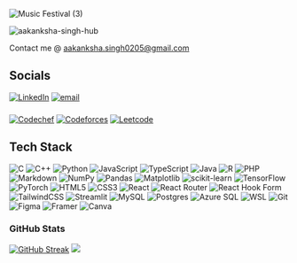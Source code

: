 ![Music Festival (3)](https://github.com/user-attachments/assets/736a0efe-185d-4a18-bc53-7a9fa0a668c2)

<img src="https://komarev.com/ghpvc/?username=aakanksha-singh-hub&label=Profile%20views&color=002829&style=for-the-badge&base=200" alt="aakanksha-singh-hub" />

Contact me @ [aakanksha.singh0205@gmail.com](mailto:aakanksha.singh0205@gmail.com)

## Socials
[![LinkedIn](https://img.shields.io/badge/LinkedIn-%230077B5.svg?logo=linkedin&logoColor=white&style=for-the-badge)]([https://linkedin.com/in/aditi-singh02](https://www.linkedin.com/in/aakanksha-singh1/)) [![email](https://img.shields.io/badge/Email-D14836?logo=gmail&logoColor=white&style=for-the-badge)](mailto:aakanksha.singh0205@gmail.com) 
###
[![Codechef](https://img.shields.io/badge/codechef-%23F24E1E.svg?style=for-the-badge&logo=codechef&logoColor=white)](https://www.codechef.com/users/aakanksha_44) 
[![Codeforces](https://img.shields.io/badge/Codeforces-%23ffffff.svg?style=for-the-badge&logo=codeforces&logoColor=black)](https://codeforces.com/profile/aakanksha_singh) 
[![Leetcode](https://img.shields.io/badge/Leetcode-%23323330.svg?style=for-the-badge&logo=leetcode&logoColor=%23ED8B00)](https://leetcode.com/u/aakankshasingh/) 
## Tech Stack
![C](https://img.shields.io/badge/c-%2300599C.svg?style=for-the-badge&logo=c&logoColor=white)
![C++](https://img.shields.io/badge/c++-%2300599C.svg?style=for-the-badge&logo=c%2B%2B&logoColor=white)
![Python](https://img.shields.io/badge/python-3670A0?style=for-the-badge&logo=python&logoColor=ffdd54)
![JavaScript](https://img.shields.io/badge/javascript-%23323330.svg?style=for-the-badge&logo=javascript&logoColor=%23F7DF1E)
![TypeScript](https://img.shields.io/badge/typescript-%23007ACC.svg?style=for-the-badge&logo=typescript&logoColor=white)
![Java](https://img.shields.io/badge/java-%23ED8B00.svg?style=for-the-badge&logo=openjdk&logoColor=white)
![R](https://img.shields.io/badge/r-%23276DC3.svg?style=for-the-badge&logo=r&logoColor=white)
![PHP](https://img.shields.io/badge/php-%23777BB4.svg?style=for-the-badge&logo=php&logoColor=white)
![Markdown](https://img.shields.io/badge/markdown-%23000000.svg?style=for-the-badge&logo=markdown&logoColor=white)
![NumPy](https://img.shields.io/badge/numpy-%23013243.svg?style=for-the-badge&logo=numpy&logoColor=white)
![Pandas](https://img.shields.io/badge/pandas-%23150458.svg?style=for-the-badge&logo=pandas&logoColor=white)
![Matplotlib](https://img.shields.io/badge/Matplotlib-%23ffffff.svg?style=for-the-badge&logo=Matplotlib&logoColor=black)
![scikit-learn](https://img.shields.io/badge/scikit--learn-%23F7931E.svg?style=for-the-badge&logo=scikit-learn&logoColor=white)
![TensorFlow](https://img.shields.io/badge/TensorFlow-%23FF6F00.svg?style=for-the-badge&logo=TensorFlow&logoColor=white)
![PyTorch](https://img.shields.io/badge/PyTorch-%23EE4C2C.svg?style=for-the-badge&logo=PyTorch&logoColor=white)
![HTML5](https://img.shields.io/badge/html5-%23E34F26.svg?style=for-the-badge&logo=html5&logoColor=white)
![CSS3](https://img.shields.io/badge/css3-%231572B6.svg?style=for-the-badge&logo=css3&logoColor=white)
![React](https://img.shields.io/badge/react-%2320232a.svg?style=for-the-badge&logo=react&logoColor=%2361DAFB)
![React Router](https://img.shields.io/badge/React_Router-CA4245?style=for-the-badge&logo=react-router&logoColor=white)
![React Hook Form](https://img.shields.io/badge/React%20Hook%20Form-%23EC5990.svg?style=for-the-badge&logo=reacthookform&logoColor=white)
![TailwindCSS](https://img.shields.io/badge/tailwindcss-%2338B2AC.svg?style=for-the-badge&logo=tailwind-css&logoColor=white)
![Streamlit](https://img.shields.io/badge/Streamlit-%23FE4B4B.svg?style=for-the-badge&logo=streamlit&logoColor=white)
![MySQL](https://img.shields.io/badge/mysql-4479A1.svg?style=for-the-badge&logo=mysql&logoColor=white)
![Postgres](https://img.shields.io/badge/postgres-%23316192.svg?style=for-the-badge&logo=postgresql&logoColor=white)
![Azure SQL](https://img.shields.io/badge/azure%20sql-007FFF?style=for-the-badge&logo=microsoftazure&logoColor=white)
![WSL](https://img.shields.io/badge/WSL-%234D4D4D.svg?style=for-the-badge&logo=linux&logoColor=white)
![Git](https://img.shields.io/badge/git-%23F05033.svg?style=for-the-badge&logo=git&logoColor=white)
![Figma](https://img.shields.io/badge/figma-%23F24E1E.svg?style=for-the-badge&logo=figma&logoColor=white)
![Framer](https://img.shields.io/badge/Framer-black?style=for-the-badge&logo=framer&logoColor=blue)
![Canva](https://img.shields.io/badge/Canva-%2300C4CC.svg?style=for-the-badge&logo=Canva&logoColor=white)

### GitHub Stats
[![GitHub Streak](https://nirzak-streak-stats.vercel.app?user=aakanksha-singh-hub&theme=transparent&border=EBEBEB&background=00000040&currStreakNum=EBEBEB&fire=EB7D20&sideNums=9AAEEB)](https://git.io/streak-stats)
![](https://github-readme-stats.vercel.app/api?username=aakanksha-singh-hub&theme=github_dark&hide_border=false&include_all_commits=false&count_private=true)

<!---### Playing
[![Spotify](https://github-readme-remake.vercel.app/api/spotify)](https://open.spotify.com/user/317cydettvqyldkc76ndq7zpfvfu)
<br/> --->
